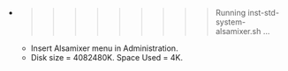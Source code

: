 * >>>>>>>>> Running inst-std-system-alsamixer.sh ...
  * Insert Alsamixer menu in Administration.
  * Disk size = 4082480K. Space Used = 4K.
